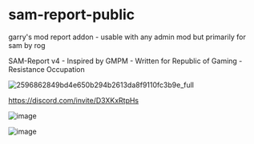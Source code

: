# sam-report-public
garry's mod report addon - usable with any admin mod but primarily for sam by rog 

SAM-Report v4 - Inspired by GMPM - Written for Republic of Gaming - Resistance Occupation

![2596862849bd4e650b294b2613da8f9110fc3b9e_full](https://github.com/xdkaine/sam-report-public/assets/55013938/8ef3de77-eeb1-4dae-8249-956610e4a2de)


https://discord.com/invite/D3XKxRtpHs

![image](https://github.com/xdkaine/sam-report-public/assets/55013938/978fae8d-0a0d-45a5-8892-0a69c7efa3fb)

![image](https://github.com/xdkaine/sam-report-public/assets/55013938/a7ac7d44-a569-49b0-8bcd-168a3b175216)
